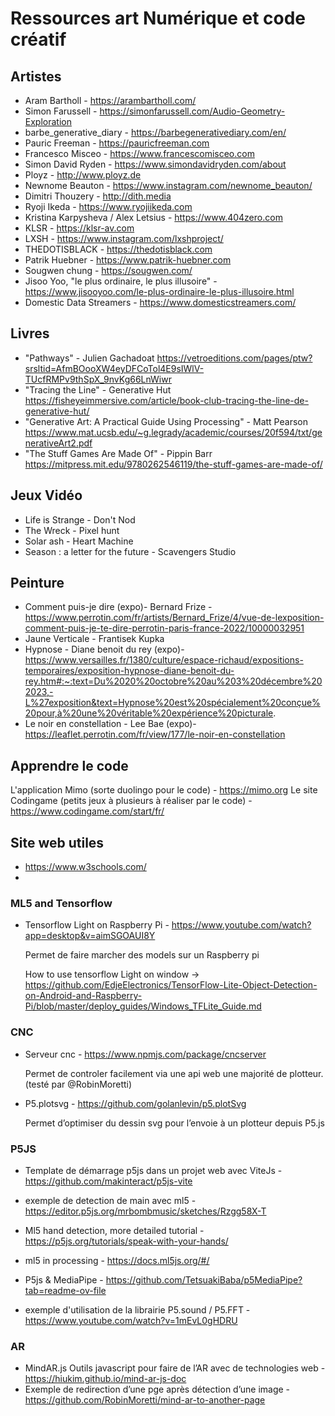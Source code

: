 # Ressources art Numérique et code créatif
## Artistes
- Aram Bartholl - https://arambartholl.com/
- Simon Farussell - https://simonfarussell.com/Audio-Geometry-Exploration
- barbe_generative_diary - https://barbegenerativediary.com/en/
- Pauric Freeman - https://pauricfreeman.com
- Francesco Misceo - https://www.francescomisceo.com
- Simon David Ryden - https://www.simondavidryden.com/about
- Ployz - http://www.ployz.de
- Newnome Beauton - https://www.instagram.com/newnome_beauton/
- Dimitri Thouzery - http://dith.media
- Ryoji Ikeda - https://www.ryojiikeda.com
- Kristina Karpysheva / Alex Letsius - https://www.404zero.com
- KLSR - https://klsr-av.com
- LXSH - https://www.instagram.com/lxshproject/
- THEDOTISBLACK - https://thedotisblack.com
- Patrik Huebner - https://www.patrik-huebner.com
- Sougwen chung - https://sougwen.com/
- Jisoo Yoo, "le plus ordinaire, le plus illusoire" - https://www.jisooyoo.com/le-plus-ordinaire-le-plus-illusoire.html
- Domestic Data Streamers - https://www.domesticstreamers.com/

## Livres
- "Pathways" - Julien Gachadoat https://vetroeditions.com/pages/ptw?srsltid=AfmBOooXW4eyDFCoTol4E9sIWlV-TUcfRMPv9thSpX_9nvKg66LnWiwr
- "Tracing the Line" - Generative Hut https://fisheyeimmersive.com/article/book-club-tracing-the-line-de-generative-hut/
- "Generative Art: A Practical Guide Using Processing" - Matt Pearson https://www.mat.ucsb.edu/~g.legrady/academic/courses/20f594/txt/generativeArt2.pdf
- "The Stuff Games Are Made Of" - Pippin Barr https://mitpress.mit.edu/9780262546119/the-stuff-games-are-made-of/

## Jeux Vidéo

- Life is Strange - Don't Nod
- The Wreck - Pixel hunt
- Solar ash - Heart Machine
- Season : a letter for the future - Scavengers Studio


## Peinture

- Comment puis-je dire (expo)- Bernard Frize - https://www.perrotin.com/fr/artists/Bernard_Frize/4/vue-de-lexposition-comment-puis-je-te-dire-perrotin-paris-france-2022/10000032951
- Jaune Verticale - Frantisek Kupka
- Hypnose - Diane benoit du rey (expo)- https://www.versailles.fr/1380/culture/espace-richaud/expositions-temporaires/exposition-hypnose-diane-benoit-du-rey.htm#:~:text=Du%2020%20octobre%20au%203%20décembre%202023,-L%27exposition&text=Hypnose%20est%20spécialement%20conçue%20pour,à%20une%20véritable%20expérience%20picturale.
- Le noir en constellation - Lee Bae (expo)- https://leaflet.perrotin.com/fr/view/177/le-noir-en-constellation


## Apprendre le code

L'application Mimo (sorte duolingo pour le code) - https://mimo.org
Le site Codingame (petits jeux à plusieurs à réaliser par le code) - https://www.codingame.com/start/fr/


## Site web utiles
- https://www.w3schools.com/
-

### **ML5 and Tensorflow**

- Tensorflow Light on Raspberry Pi - https://www.youtube.com/watch?app=desktop&v=aimSGOAUI8Y

  Permet de faire marcher des models sur un Raspberry pi

  How to use tensorflow Light on window -> https://github.com/EdjeElectronics/TensorFlow-Lite-Object-Detection-on-Android-and-Raspberry-Pi/blob/master/deploy_guides/Windows_TFLite_Guide.md



### CNC

- Serveur cnc - https://www.npmjs.com/package/cncserver 

  Permet de controler facilement via une api web une majorité de plotteur. (testé par @RobinMoretti)

- P5.plotsvg - https://github.com/golanlevin/p5.plotSvg

  Permet d’optimiser du dessin svg pour l’envoie à un plotteur depuis P5.js



### P5JS

- Template de démarrage p5js dans un projet web avec ViteJs - https://github.com/makinteract/p5js-vite

- exemple de detection de main avec ml5 - https://editor.p5js.org/mrbombmusic/sketches/Rzgg58X-T
- Ml5 hand detection, more detailed tutorial - https://p5js.org/tutorials/speak-with-your-hands/
- ml5 in processing - https://docs.ml5js.org/#/
- P5js & MediaPipe - https://github.com/TetsuakiBaba/p5MediaPipe?tab=readme-ov-file
- exemple d'utilisation de la librairie P5.sound / P5.FFT - https://www.youtube.com/watch?v=1mEvL0gHDRU 



### AR

- MindAR.js Outils javascript pour faire de l’AR avec de technologies web - https://hiukim.github.io/mind-ar-js-doc
- Exemple de redirection d’une pge après détection d’une image - https://github.com/RobinMoretti/mind-ar-to-another-page
